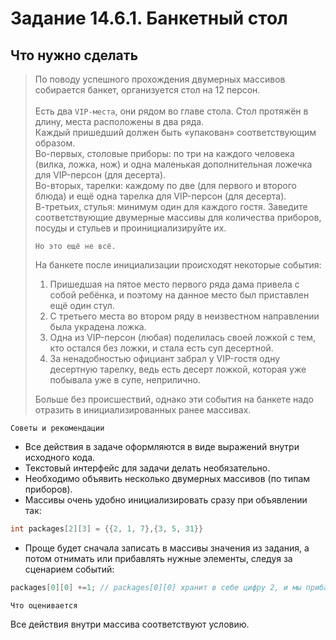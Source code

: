 # Задание 14.6.1. Банкетный стол
## Что нужно сделать

>По поводу успешного прохождения двумерных массивов собирается банкет, организуется стол на 12 персон. <br>  
>Есть два `VIP-места`, они рядом во главе стола. Стол протяжён в длину, места расположены в два ряда.  <br> 
>Каждый пришедший должен быть «упакован» соответствующим образом.  <br>
>Во-первых, столовые приборы: по три на каждого человека (вилка, ложка, нож) и одна маленькая дополнительная ложечка для VIP-персон (для десерта).  <br> 
>Во-вторых, тарелки: каждому по две (для первого и второго блюда) и ещё одна тарелка для VIP-персон (для десерта).  <br> 
>В-третьих, стулья: минимум один для каждого гостя. Заведите соответствующие двумерные массивы для количества приборов, посуды и стульев и проинициализируйте их.
>
>`Но это ещё не всё.`
> 
> На банкете после инициализации происходят некоторые события:
>1. Пришедшая на пятое место первого ряда дама привела с собой ребёнка, и поэтому на данное место был приставлен ещё один стул. 
>2. С третьего места во втором ряду в неизвестном направлении была украдена ложка. 
>3. Одна из VIP-персон (любая) поделилась своей ложкой с тем, кто остался без ложки, и стала есть суп десертной. 
>4. За ненадобностью официант забрал у VIP-гостя одну десертную тарелку, ведь есть десерт ложкой, которая уже побывала уже в супе, неприлично.
>
>Больше без происшествий, однако эти события на банкете надо отразить в инициализированных ранее массивах.

`Советы и рекомендации`
* Все действия в задаче оформляются в виде выражений внутри исходного кода. 
* Текстовый интерфейс для задачи делать необязательно.
* Необходимо объявить несколько двумерных массивов (по типам приборов).
* Массивы очень удобно инициализировать сразу при объявлении так:

```C++
int packages[2][3] = {{2, 1, 7},{3, 5, 31}}
```
* Проще будет сначала записать в массивы значения из задания, а потом отнимать или прибавлять нужные элементы, следуя за сценарием 
  событий:

```C++
packages[0][0] +=1; // packages[0][0] хранит в себе цифру 2, и мы прибавляем к этому значению 1 — += 1.
```
`Что оценивается`

Все действия внутри массива соответствуют условию.